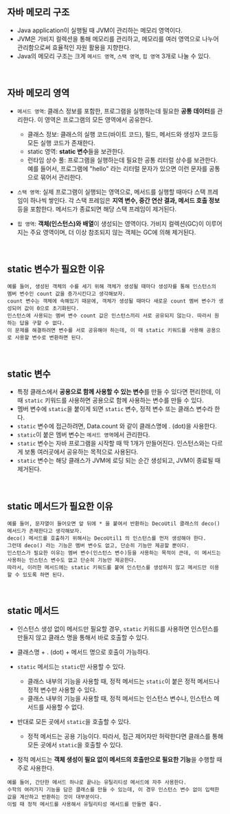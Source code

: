 ## 자바 메모리 구조

* Java application이 실행될 때 JVM이 관리하는 메모리 영역이다.
* JVM은 가비지 컬렉션을 통해 메모리를 관리하고, 메모리를 여러 영역으로 나누어 관리함으로써 효율적인 자원 활용을 지향한다.
* Java의 메모리 구조는 크게 ``메서드 영역``, ``스택 영역``, ``힙 영역`` 3개로 나눌 수 있다.

<br>

## 자바 메모리 영역
* ``메서드 영역``: 클래스 정보를 포함한, 프로그램을 실행하는데 필요한 **공통 데이터**를 관리한다. 이 영역은 프로그램의 모든 영역에서 공유한다.

  * 클래스 정보: 클래스의 실행 코드(바이트 코드), 필드, 메서드와 생성자 코드등 모든 실행 코드가 존재한다.
  * static 영역: **static 변수**들을 보관한다.
  * 런타임 상수 풀: 프로그램을 실행하는데 필요한 공통 리터럴 상수를 보관한다. 예를 들어서, 프로그램에
"hello" 라는 리터럴 문자가 있으면 이런 문자를 공통으로 묶어서 관리한다.


* ``스택 영역``: 실제 프로그램이 실행되는 영역으로, 메서드를 실행할 때마다 스택 프레임이 하나씩 쌓인다.  각 스택 프레임은 **지역 변수, 중간 연산 결과,
   메서드 호출 정보** 등을 포함한다. 메서드가 종료되면 해당 스택 프레임이 제거된다.
* ``힙 영역``: **객체(인스턴스)와 배열**이 생성되는 영역이다. 가비지 컬렉션(GC)이 이루어지는 주요 영역이며, 더 이상 참조되지 않는 객체는 GC에 의해 제거된다.

<br>

## static 변수가 필요한 이유

```
예를 들어, 생성된 객체의 수를 세기 위해 객체가 생성될 때마다 생성자를 통해 인스턴스의 멤버 변수인 count 값을 증가시킨다고 생각해보자.
count 변수는 객체에 속해있기 때문에, 객체가 생성될 때마다 새로운 count 멤버 변수가 생성되어 값이 0으로 초기화된다.
인스턴스에 사용되는 멤버 변수 count 값은 인스턴스끼리 서로 공유되지 않는다. 따라서 원하는 답을 구할 수 없다.
이 문제를 해결하려면 변수를 서로 공유해야 하는데, 이 때 static 키워드를 사용해 공용으로 사용할 변수로 변환하면 된다.
```

<br>

## static 변수

* 특정 클래스에서 **공용으로 함께 사용할 수 있는 변수**를 만들 수 있다면 편리한데, 이 때 ``static`` 키워드를 사용하면 공용으로 함께 사용하는 변수를 만들 수 있다.
* 멤버 변수에 ``static``을 붙이게 되면 ``static`` 변수, 정적 변수 또는 클래스 변수라 한다.
* ``static`` 변수에 접근하려면, Data.count 와 같이 클래스명에 . (dot)을 사용한다.
* ``static``이 붙은 멤버 변수는 ``메서드 영역``에서 관리한다.
* ``static`` 변수는 자바 프로그램을 시작할 때 딱 1개가 만들어진다. 인스턴스와는 다르게 보통 여러곳에서 공유하는 목적으로 사용된다.
* ``static`` 변수는 해당 클래스가 JVM에 로딩 되는 순간 생성되고, JVM이 종료될 때 제거된다.

<br>

## static 메서드가 필요한 이유

```
예를 들어, 문자열이 들어오면 앞 뒤에 * 을 붙여서 반환하는 DecoUtil 클래스의 deco() 메서드가 존재한다고 생각해보자.
deco() 메서드를 호출하기 위해서는 DecoUtil1 의 인스턴스를 먼저 생성해야 한다.
그런데 deco() 라는 기능은 멤버 변수도 없고, 단순히 기능만 제공할 뿐이다.
인스턴스가 필요한 이유는 멤버 변수(인스턴스 변수)등을 사용하는 목적이 큰데, 이 메서드는 사용하는 인스턴스 변수도 없고 단순히 기능만 제공한다.
따라서, 이러한 메서드에는 static 키워드를 붙여 인스턴스를 생성하지 않고 메서드만 이용할 수 있도록 하면 된다.
```

<br>

## static 메서드

* 인스턴스 생성 없이 메서드만 필요할 경우, ``static`` 키워드를 사용하면 인스턴스를 만들지 않고 클래스 명을 통해서 바로 호출할 수 있다.
* 클래스명 + . (dot) + 메서드 명으로 호출이 가능하다.
* ``static`` 메서드는 ``static``만 사용할 수 있다.
  * 클래스 내부의 기능을 사용할 때, 정적 메서드는 ``static``이 붙은 정적 메서드나 정적 변수만 사용할 수 있다.
  * 클래스 내부의 기능을 사용할 때, 정적 메서드는 인스턴스 변수나, 인스턴스 메서드를 사용할 수 없다.

* 반대로 모든 곳에서 ``static``을 호출할 수 있다.
  * 정적 메서드는 공용 기능이다. 따라서, 접근 제어자만 허락한다면 클래스를 통해 모든 곳에서 ``static``을 호출할 수 있다.

* 정적 메서드는 **객체 생성이 필요 없이 메서드의 호출만으로 필요한 기능**을 수행할 때 주로 사용한다.

```
예를 들어, 간단한 메서드 하나로 끝나는 유틸리티성 메서드에 자주 사용한다.
수학의 여러가지 기능을 담은 클래스를 만들 수 있는데, 이 경우 인스턴스 변수 없이 입력한 값을 계산하고 반환하는 것이 대부분이다.
이럴 때 정적 메서드를 사용해서 유틸리티성 메서드를 만들면 좋다.
```